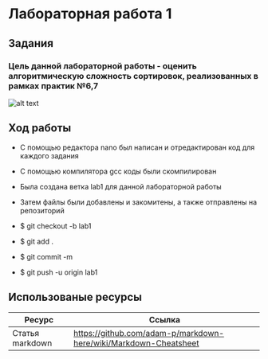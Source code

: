 # Лабораторная работа 1
## Задания 
### Цель данной лабораторной работы - оценить алгоритмическую сложность сортировок, реализованных в рамках практик №6,7
![alt text](https://pp.userapi.com/c844520/v844520405/20b326/zovLsyIpDeM.jpg) 



## Ход работы 
* С помощью редактора nano был написан и отредактирован код для каждого задания
* С помощью компилятора gcc коды были скомпилирован
* Была создана ветка lab1 для данной лабораторной работы
* Затем файлы были добавлены и закомитены, а также отправлены на репозиторий




* $ git checkout -b lab1
* $ git add .
* $ git commit -m
* $ git push -u origin lab1

## Использованые ресурсы 

| Ресурс          | Ссылка                                                           |
| ------------    | -----------------------------------------------------------------|
| Статья markdown | https://github.com/adam-p/markdown-here/wiki/Markdown-Cheatsheet |
